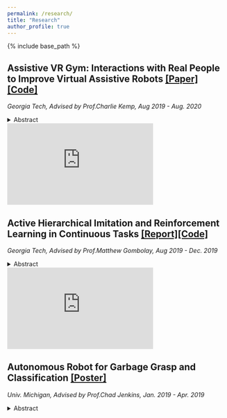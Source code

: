 ```yaml
---
permalink: /research/
title: "Research"
author_profile: true
---
```


{% include base_path %}
## Assistive VR Gym: Interactions with Real People to Improve Virtual Assistive Robots [[Paper]](http://arxiv.org/pdf/2007.04959.pdf)[[Code]](http://github.com/Healthcare-Robotics/assistive-vr-gym)

*Georgia Tech, Advised by Prof.Charlie Kemp, Aug 2019 - Aug. 2020*

<details><summary>Abstract</summary>Versatile robotic caregivers could benefit millions of people worldwide, including older adults and people with disabilities. Recent work has explored how robotic caregivers can learn to interact with people through physics simulations, yet transferring what has been learned to real robots remains challenging. Virtual reality (VR) has the potential to help bridge the gap between simulations and the real world. We present Assistive VR Gym (AVR Gym), which enables real people to interact with virtual assistive robots. We also provide evidence that AVR Gym can help researchers improve the performance of simulation-trained assistive robots with real people. Prior to AVR Gym, we trained robot control policies <em>Original Policies</em>) solely in simulation for four robotic caregiving tasks (robot-assisted feeding, drinking, itch scratching, and bed bathing) with two simulated robots (PR2 from Willow Garage and Jaco from Kinova). With AVR Gym, we developed <em>Revised Policies</em> based on insights gained from testing the Original policies with real people. Through a formal study with eight participants in AVR Gym, we found that the Original policies performed poorly, the Revised policies performed significantly better, and that improvements to the biomechanical models used to train the Revised policies resulted in simulated people that better match real participants. Notably, participants significantly disagreed that the Original policies were successful at assistance, but significantly agreed that the Revised policies were successful at assistance. Overall, our results suggest that VR can be used to improve the performance of simulation-trained control policies with real people without putting people at risk, thereby serving as a valuable stepping stone to real robotic assistance.</details>


<iframe src="https://www.youtube.com/embed/tcyPMkAphNs" allowfullscreen="allowfullscreen" width="336" height="188" frameborder="0"></iframe>


## Active Hierarchical Imitation and Reinforcement Learning in Continuous Tasks [[Report]](https://10d01914-837c-42f4-9cd4-1908566f2b48.filesusr.com/ugd/387059_217c208d7245449d87fd75500383a4bb.pdf)[[Code]](https://github.com/chrisyrniu/active_hierarchical_imitation_and_reinforcement_learning)

*Georgia Tech, Advised by Prof.Matthew Gombolay, Aug 2019 - Dec. 2019*

<details><summary>Abstract</summary>For tasks with sparse reward and long horizon, for example, maze navigation of a complex agent, it is hard to learn applicable policies directly with reinforcement learning (RL). In order to tackle this problem, we propose to use a hierarchical structure. The low-level controller interacts directly with the environment, and the high-level controller generates subgoals for the low-level controller to follow. We propose to use Data Aggregation Method (DAgger) with human demonstrators so that the agent can transfer to new tasks quickly with a pre-trained low-level policy. On top of that, we also test different ways of uncertainty calculation for active learning, and apply it to the DAgger learning process. For the generalizationability of the agent, we experiment on ways to enhance the agent’s perception ability with a computer vision-based method, for example, a visual autoencoder.</details>


<iframe src="https://www.youtube.com/embed/pFVh4vkhCLo" allowfullscreen="allowfullscreen" width="336" height="188" frameborder="0"></iframe>

## Autonomous Robot for Garbage Grasp and Classification [[Poster]](http://drive.google.com/file/d/1JWhuUt3SpoYBA6qzqesEBO1SvfQiPFfZ/view?usp=sharing)

*Univ. Michigan, Advised by Prof.Chad Jenkins, Jan. 2019 - Apr. 2019*

<details><summary>Abstract</summary>Garbage classification has always been a focus in environmental protection research. According to a study by Columbia University, Americans trash seven pounds of material per person every single day—that is 2,555 pounds of material


<iframe src="https://www.youtube.com/embed/doEAyVBbbBg" allowfullscreen="allowfullscreen" width="336" height="188" frameborder="0"></iframe>